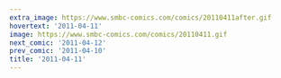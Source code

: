 ```yaml
---
extra_image: https://www.smbc-comics.com/comics/20110411after.gif
hovertext: '2011-04-11'
image: https://www.smbc-comics.com/comics/20110411.gif
next_comic: '2011-04-12'
prev_comic: '2011-04-10'
title: '2011-04-11'
---
```


